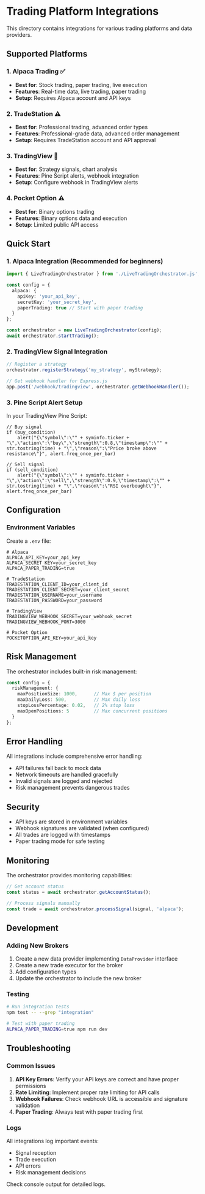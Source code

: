 # Trading Platform Integrations

This directory contains integrations for various trading platforms and data providers.

## Supported Platforms

### 1. Alpaca Trading ✅
- **Best for**: Stock trading, paper trading, live execution
- **Features**: Real-time data, live trading, paper trading
- **Setup**: Requires Alpaca account and API keys

### 2. TradeStation ⚠️
- **Best for**: Professional trading, advanced order types
- **Features**: Professional-grade data, advanced order management
- **Setup**: Requires TradeStation account and API approval

### 3. TradingView 🔄
- **Best for**: Strategy signals, chart analysis
- **Features**: Pine Script alerts, webhook integration
- **Setup**: Configure webhook in TradingView alerts

### 4. Pocket Option ⚠️
- **Best for**: Binary options trading
- **Features**: Binary options data and execution
- **Setup**: Limited public API access

## Quick Start

### 1. Alpaca Integration (Recommended for beginners)

```typescript
import { LiveTradingOrchestrator } from './LiveTradingOrchestrator.js';

const config = {
  alpaca: {
    apiKey: 'your_api_key',
    secretKey: 'your_secret_key',
    paperTrading: true // Start with paper trading
  }
};

const orchestrator = new LiveTradingOrchestrator(config);
await orchestrator.startTrading();
```

### 2. TradingView Signal Integration

```typescript
// Register a strategy
orchestrator.registerStrategy('my_strategy', myStrategy);

// Get webhook handler for Express.js
app.post('/webhook/tradingview', orchestrator.getWebhookHandler());
```

### 3. Pine Script Alert Setup

In your TradingView Pine Script:

```pinescript
// Buy signal
if (buy_condition)
    alert("{\"symbol\":\"" + syminfo.ticker + "\",\"action\":\"buy\",\"strength\":0.8,\"timestamp\":\"" + str.tostring(time) + "\",\"reason\":\"Price broke above resistance\"}", alert.freq_once_per_bar)

// Sell signal  
if (sell_condition)
    alert("{\"symbol\":\"" + syminfo.ticker + "\",\"action\":\"sell\",\"strength\":0.9,\"timestamp\":\"" + str.tostring(time) + "\",\"reason\":\"RSI overbought\"}", alert.freq_once_per_bar)
```

## Configuration

### Environment Variables

Create a `.env` file:

```env
# Alpaca
ALPACA_API_KEY=your_api_key
ALPACA_SECRET_KEY=your_secret_key
ALPACA_PAPER_TRADING=true

# TradeStation
TRADESTATION_CLIENT_ID=your_client_id
TRADESTATION_CLIENT_SECRET=your_client_secret
TRADESTATION_USERNAME=your_username
TRADESTATION_PASSWORD=your_password

# TradingView
TRADINGVIEW_WEBHOOK_SECRET=your_webhook_secret
TRADINGVIEW_WEBHOOK_PORT=3000

# Pocket Option
POCKETOPTION_API_KEY=your_api_key
```

## Risk Management

The orchestrator includes built-in risk management:

```typescript
const config = {
  riskManagement: {
    maxPositionSize: 1000,      // Max $ per position
    maxDailyLoss: 500,          // Max daily loss
    stopLossPercentage: 0.02,   // 2% stop loss
    maxOpenPositions: 5         // Max concurrent positions
  }
};
```

## Error Handling

All integrations include comprehensive error handling:
- API failures fall back to mock data
- Network timeouts are handled gracefully
- Invalid signals are logged and rejected
- Risk management prevents dangerous trades

## Security

- API keys are stored in environment variables
- Webhook signatures are validated (when configured)
- All trades are logged with timestamps
- Paper trading mode for safe testing

## Monitoring

The orchestrator provides monitoring capabilities:

```typescript
// Get account status
const status = await orchestrator.getAccountStatus();

// Process signals manually
const trade = await orchestrator.processSignal(signal, 'alpaca');
```

## Development

### Adding New Brokers

1. Create a new data provider implementing `DataProvider` interface
2. Create a new trade executor for the broker
3. Add configuration types
4. Update the orchestrator to include the new broker

### Testing

```bash
# Run integration tests
npm test -- --grep "integration"

# Test with paper trading
ALPACA_PAPER_TRADING=true npm run dev
```

## Troubleshooting

### Common Issues

1. **API Key Errors**: Verify your API keys are correct and have proper permissions
2. **Rate Limiting**: Implement proper rate limiting for API calls
3. **Webhook Failures**: Check webhook URL is accessible and signature validation
4. **Paper Trading**: Always test with paper trading first

### Logs

All integrations log important events:
- Signal reception
- Trade execution
- API errors
- Risk management decisions

Check console output for detailed logs.